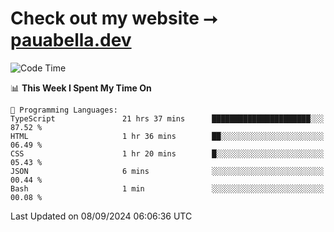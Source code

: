 # Check out my website ⭢ [pauabella.dev](https://pauabella.dev)

<!--START_SECTION:waka-->
![Code Time](http://img.shields.io/badge/Code%20Time-3%2C699%20hrs%2054%20mins-blue)

📊 **This Week I Spent My Time On** 

```text
💬 Programming Languages: 
TypeScript               21 hrs 37 mins      ██████████████████████░░░   87.52 % 
HTML                     1 hr 36 mins        ██░░░░░░░░░░░░░░░░░░░░░░░   06.49 % 
CSS                      1 hr 20 mins        █░░░░░░░░░░░░░░░░░░░░░░░░   05.43 % 
JSON                     6 mins              ░░░░░░░░░░░░░░░░░░░░░░░░░   00.44 % 
Bash                     1 min               ░░░░░░░░░░░░░░░░░░░░░░░░░   00.08 % 
```


 Last Updated on 08/09/2024 06:06:36 UTC
<!--END_SECTION:waka-->
